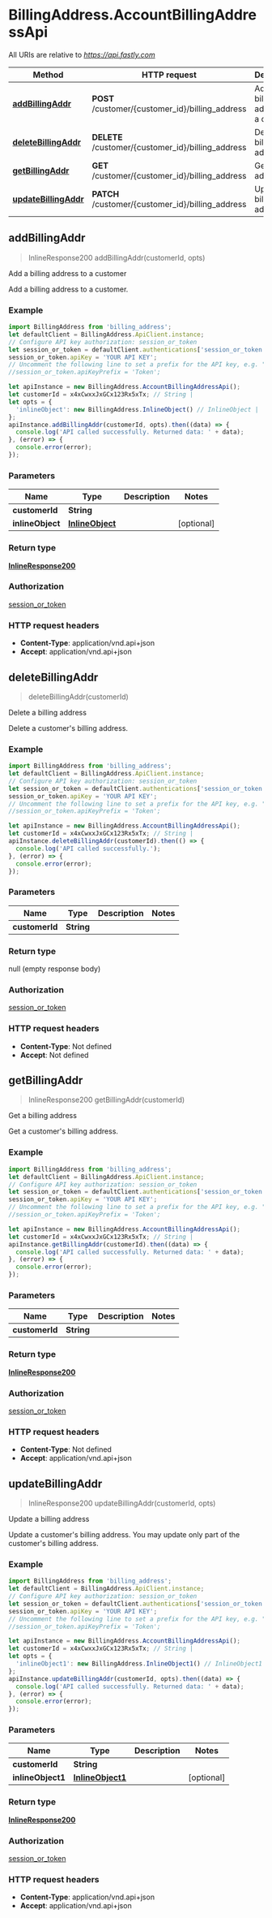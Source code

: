 # BillingAddress.AccountBillingAddressApi

All URIs are relative to *https://api.fastly.com*

Method | HTTP request | Description
------------- | ------------- | -------------
[**addBillingAddr**](AccountBillingAddressApi.md#addBillingAddr) | **POST** /customer/{customer_id}/billing_address | Add a billing address to a customer
[**deleteBillingAddr**](AccountBillingAddressApi.md#deleteBillingAddr) | **DELETE** /customer/{customer_id}/billing_address | Delete a billing address
[**getBillingAddr**](AccountBillingAddressApi.md#getBillingAddr) | **GET** /customer/{customer_id}/billing_address | Get a billing address
[**updateBillingAddr**](AccountBillingAddressApi.md#updateBillingAddr) | **PATCH** /customer/{customer_id}/billing_address | Update a billing address



## addBillingAddr

> InlineResponse200 addBillingAddr(customerId, opts)

Add a billing address to a customer

Add a billing address to a customer.

### Example

```javascript
import BillingAddress from 'billing_address';
let defaultClient = BillingAddress.ApiClient.instance;
// Configure API key authorization: session_or_token
let session_or_token = defaultClient.authentications['session_or_token'];
session_or_token.apiKey = 'YOUR API KEY';
// Uncomment the following line to set a prefix for the API key, e.g. "Token" (defaults to null)
//session_or_token.apiKeyPrefix = 'Token';

let apiInstance = new BillingAddress.AccountBillingAddressApi();
let customerId = x4xCwxxJxGCx123Rx5xTx; // String | 
let opts = {
  'inlineObject': new BillingAddress.InlineObject() // InlineObject | 
};
apiInstance.addBillingAddr(customerId, opts).then((data) => {
  console.log('API called successfully. Returned data: ' + data);
}, (error) => {
  console.error(error);
});

```

### Parameters


Name | Type | Description  | Notes
------------- | ------------- | ------------- | -------------
 **customerId** | **String**|  | 
 **inlineObject** | [**InlineObject**](InlineObject.md)|  | [optional] 

### Return type

[**InlineResponse200**](InlineResponse200.md)

### Authorization

[session_or_token](../README.md#session_or_token)

### HTTP request headers

- **Content-Type**: application/vnd.api+json
- **Accept**: application/vnd.api+json


## deleteBillingAddr

> deleteBillingAddr(customerId)

Delete a billing address

Delete a customer&#39;s billing address.

### Example

```javascript
import BillingAddress from 'billing_address';
let defaultClient = BillingAddress.ApiClient.instance;
// Configure API key authorization: session_or_token
let session_or_token = defaultClient.authentications['session_or_token'];
session_or_token.apiKey = 'YOUR API KEY';
// Uncomment the following line to set a prefix for the API key, e.g. "Token" (defaults to null)
//session_or_token.apiKeyPrefix = 'Token';

let apiInstance = new BillingAddress.AccountBillingAddressApi();
let customerId = x4xCwxxJxGCx123Rx5xTx; // String | 
apiInstance.deleteBillingAddr(customerId).then(() => {
  console.log('API called successfully.');
}, (error) => {
  console.error(error);
});

```

### Parameters


Name | Type | Description  | Notes
------------- | ------------- | ------------- | -------------
 **customerId** | **String**|  | 

### Return type

null (empty response body)

### Authorization

[session_or_token](../README.md#session_or_token)

### HTTP request headers

- **Content-Type**: Not defined
- **Accept**: Not defined


## getBillingAddr

> InlineResponse200 getBillingAddr(customerId)

Get a billing address

Get a customer&#39;s billing address.

### Example

```javascript
import BillingAddress from 'billing_address';
let defaultClient = BillingAddress.ApiClient.instance;
// Configure API key authorization: session_or_token
let session_or_token = defaultClient.authentications['session_or_token'];
session_or_token.apiKey = 'YOUR API KEY';
// Uncomment the following line to set a prefix for the API key, e.g. "Token" (defaults to null)
//session_or_token.apiKeyPrefix = 'Token';

let apiInstance = new BillingAddress.AccountBillingAddressApi();
let customerId = x4xCwxxJxGCx123Rx5xTx; // String | 
apiInstance.getBillingAddr(customerId).then((data) => {
  console.log('API called successfully. Returned data: ' + data);
}, (error) => {
  console.error(error);
});

```

### Parameters


Name | Type | Description  | Notes
------------- | ------------- | ------------- | -------------
 **customerId** | **String**|  | 

### Return type

[**InlineResponse200**](InlineResponse200.md)

### Authorization

[session_or_token](../README.md#session_or_token)

### HTTP request headers

- **Content-Type**: Not defined
- **Accept**: application/vnd.api+json


## updateBillingAddr

> InlineResponse200 updateBillingAddr(customerId, opts)

Update a billing address

Update a customer&#39;s billing address. You may update only part of the customer&#39;s billing address.

### Example

```javascript
import BillingAddress from 'billing_address';
let defaultClient = BillingAddress.ApiClient.instance;
// Configure API key authorization: session_or_token
let session_or_token = defaultClient.authentications['session_or_token'];
session_or_token.apiKey = 'YOUR API KEY';
// Uncomment the following line to set a prefix for the API key, e.g. "Token" (defaults to null)
//session_or_token.apiKeyPrefix = 'Token';

let apiInstance = new BillingAddress.AccountBillingAddressApi();
let customerId = x4xCwxxJxGCx123Rx5xTx; // String | 
let opts = {
  'inlineObject1': new BillingAddress.InlineObject1() // InlineObject1 | 
};
apiInstance.updateBillingAddr(customerId, opts).then((data) => {
  console.log('API called successfully. Returned data: ' + data);
}, (error) => {
  console.error(error);
});

```

### Parameters


Name | Type | Description  | Notes
------------- | ------------- | ------------- | -------------
 **customerId** | **String**|  | 
 **inlineObject1** | [**InlineObject1**](InlineObject1.md)|  | [optional] 

### Return type

[**InlineResponse200**](InlineResponse200.md)

### Authorization

[session_or_token](../README.md#session_or_token)

### HTTP request headers

- **Content-Type**: application/vnd.api+json
- **Accept**: application/vnd.api+json

